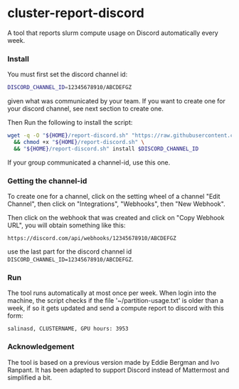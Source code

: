 # cluster-report-discord

A tool that reports slurm compute usage on Discord automatically every week.

### Install

You must first set the discord channel id:
```bash
DISCORD_CHANNEL_ID=12345678910/ABCDEFGZ
```
given what was communicated by your team.
If you want to create one for your discord channel, see next section to create one.

Then Run the following to install the script:
```bash
wget -q -O "${HOME}/report-discord.sh" "https://raw.githubusercontent.com/OpenEuroLLM/cluster-report-discord/refs/heads/main/report-discord.sh" \
  && chmod +x "${HOME}/report-discord.sh" \
  && "${HOME}/report-discord.sh" install $DISCORD_CHANNEL_ID
```

If your group communicated a channel-id, use this one. 

### Getting the channel-id


To create one for a channel, click on the setting wheel of a channel "Edit Channel", 
then click on "Integrations", "Webhooks", then "New Webhook".

Then click on the webhook that was created and click on "Copy Webhook URL", you will obtain something like this:

```
https://discord.com/api/webhooks/12345678910/ABCDEFGZ
```

use the last part for the discord channel id `DISCORD_CHANNEL_ID=12345678910/ABCDEFGZ`.

### Run

The tool runs automatically at most once per week. 
When login into the machine, the script checks if the file '~/partition-usage.txt' is older than 
a week, if so it gets updated and send a compute report to discord with this form:

```
salinasd, CLUSTERNAME, GPU hours: 3953
```


### Acknowledgement

The tool is based on a previous version made by Eddie Bergman and Ivo Ranpant.
It has been adapted to support Discord instead of Mattermost and simplified a bit.